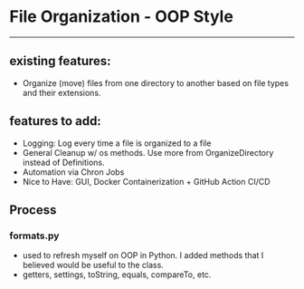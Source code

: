 # File Organization - OOP Style

---

## existing features:
- Organize (move) files from one directory to another based on file types and their extensions.

## features to add:
- Logging: Log every time a file is organized to a file
- General Cleanup w/ os methods. Use more from OrganizeDirectory instead of Definitions. 
- Automation via Chron Jobs
- Nice to Have: GUI, Docker Containerization + GitHub Action CI/CD

## Process
### formats.py
- used to refresh myself on OOP in Python. I added methods that I believed would be useful to the class.
- getters, settings, toString, equals, compareTo, etc.